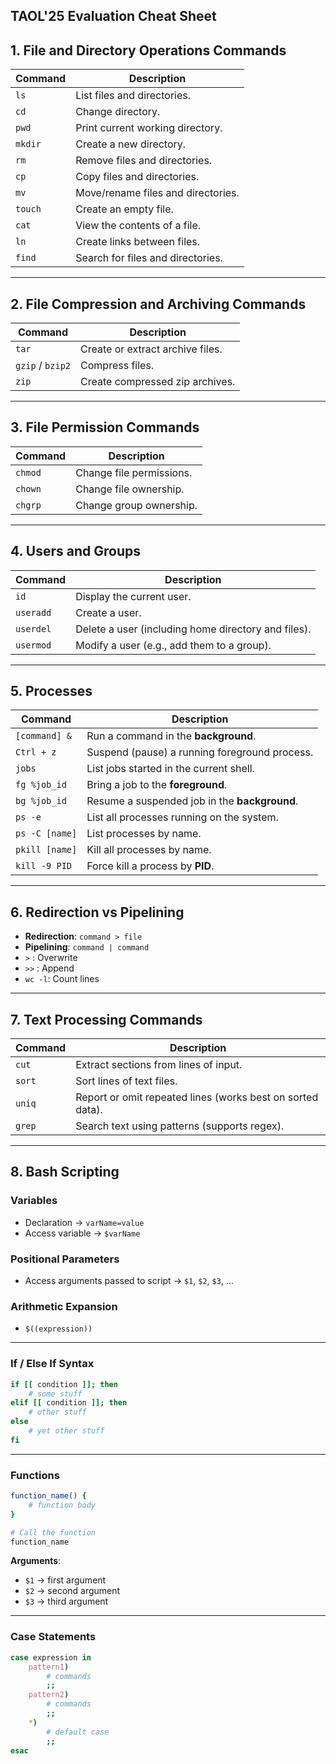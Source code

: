 ## TAOL'25 Evaluation Cheat Sheet

## 1. File and Directory Operations Commands

| Command | Description                        |
| ------- | ---------------------------------- |
| `ls`    | List files and directories.        |
| `cd`    | Change directory.                  |
| `pwd`   | Print current working directory.   |
| `mkdir` | Create a new directory.            |
| `rm`    | Remove files and directories.      |
| `cp`    | Copy files and directories.        |
| `mv`    | Move/rename files and directories. |
| `touch` | Create an empty file.              |
| `cat`   | View the contents of a file.       |
| `ln`    | Create links between files.        |
| `find`  | Search for files and directories.  |

---

## 2. File Compression and Archiving Commands

| Command          | Description                      |
| ---------------- | -------------------------------- |
| `tar`            | Create or extract archive files. |
| `gzip` / `bzip2` | Compress files.                  |
| `zip`            | Create compressed zip archives.  |

---

## 3. File Permission Commands

| Command | Description              |
| ------- | ------------------------ |
| `chmod` | Change file permissions. |
| `chown` | Change file ownership.   |
| `chgrp` | Change group ownership.  |

---

## 4. Users and Groups

| Command   | Description                                         |
| --------- | --------------------------------------------------- |
| `id`      | Display the current user.                           |
| `useradd` | Create a user.                                      |
| `userdel` | Delete a user (including home directory and files). |
| `usermod` | Modify a user (e.g., add them to a group).          |

---

## 5. Processes

| Command        | Description                                   |
| -------------- | --------------------------------------------- |
| `[command] &`  | Run a command in the **background**.          |
| `Ctrl + z`     | Suspend (pause) a running foreground process. |
| `jobs`         | List jobs started in the current shell.       |
| `fg %job_id`   | Bring a job to the **foreground**.            |
| `bg %job_id`   | Resume a suspended job in the **background**. |
| `ps -e`        | List all processes running on the system.     |
| `ps -C [name]` | List processes by name.                       |
| `pkill [name]` | Kill all processes by name.                   |
| `kill -9 PID`  | Force kill a process by **PID**.              |

---

## 6. Redirection vs Pipelining

- **Redirection**: `command > file`
- **Pipelining**: `command | command`
- `>` : Overwrite
- `>>` : Append
- `wc -l`: Count lines

---

## 7. Text Processing Commands

| Command | Description                                                |
| ------- | ---------------------------------------------------------- |
| `cut`   | Extract sections from lines of input.                      |
| `sort`  | Sort lines of text files.                                  |
| `uniq`  | Report or omit repeated lines (works best on sorted data). |
| `grep`  | Search text using patterns (supports regex).               |

---

## 8. Bash Scripting

### Variables

- Declaration → `varName=value`
- Access variable → `$varName`

### Positional Parameters

- Access arguments passed to script → `$1`, `$2`, `$3`, …

### Arithmetic Expansion

- `$((expression))`

---

### If / Else If Syntax

```bash
if [[ condition ]]; then
    # some stuff
elif [[ condition ]]; then
    # other stuff
else
    # yet other stuff
fi
```

---

### Functions

```bash
function_name() {
    # function body
}

# Call the function
function_name
```

**Arguments**:

- `$1` → first argument
- `$2` → second argument
- `$3` → third argument

---

### Case Statements

```bash
case expression in
    pattern1)
        # commands
        ;;
    pattern2)
        # commands
        ;;
    *)
        # default case
        ;;
esac
```
